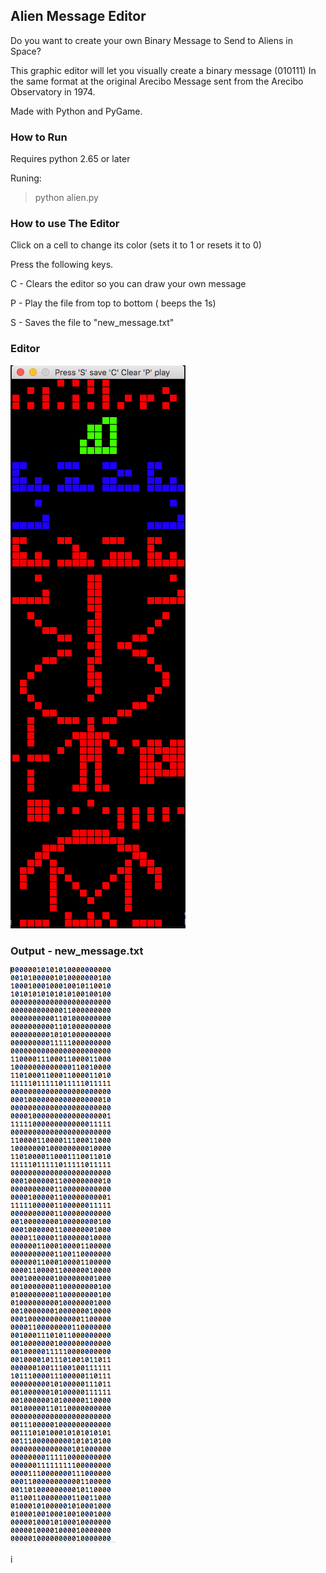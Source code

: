 ## Alien Message Editor



Do you want to create your own Binary Message to Send to Aliens in Space?

This graphic  editor will let you visually create a  binary message (010111) 
In the same format at the original  Arecibo Message sent from the Arecibo Observatory in 1974. 

Made with Python and PyGame. 



### How to Run

Requires python 2.65 or later

Runing:  

>  python alien.py 



### How to use The Editor

Click on a cell to change its color (sets it to 1 or resets it to 0) 

Press the following keys. 



C - Clears the editor so you can draw your own message

P - Play the file from top to bottom  ( beeps the 1s)

S - Saves the file to  "new_message.txt" 





### Editor





![Editor](editor.png)


### Output - new_message.txt

![Output](output.png)  


i
